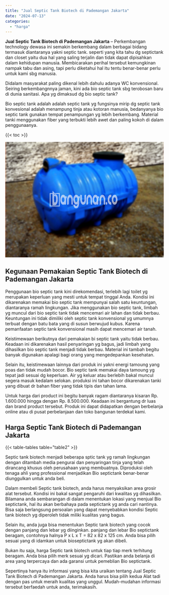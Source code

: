 ```yaml
---
title: "Jual Septic Tank Biotech di Pademangan Jakarta"
date: "2024-07-13"
categories: 
  - "harga"
---
```


**Jual Septic Tank Biotech di Pademangan Jakarta** – Perkembangan technology dewasa ini semakin berkembang dalam berbagai bidang termasuk diantaranya yakni septic tank. seperti yang kita tahu dg septictank dan closet yaitu dua hal yang saling terjalin dan tidak dapat dipisahkan dalam kehidupan manusia. Membicarakan perihal tersebut kemungkinan nampak tabu dan asing, tapi perlu diketahui hal itu tentu benar-benar perlu untuk kami sbg manusia.

Didalam masyarakat paling dikenal lebih dahulu adanya WC konvensional. Seiring berkembangnnya jaman, kini ada bio septic tank sbg terobosan baru di dunia sanitasi. Apa yg dimaksud dg bio septic tank?

Bio septic tank adalah adalah septic tank yg fungsinya mirip dg septic tank konvesional adalah menampung tinja atau kotoran manusia, bedanyanya bio septic tank gunakan tempat penampungan yg lebih berkembang. Material tanki menggunakan fiber yang terbukti lebih awet dan paling kokoh di dalam penggunaanya.

{{< toc >}}

![Jual Septic Tank Biotech di Pademangan Jakarta](/images/jual-bio-septictank-08.png)

## Kegunaan Pemakaian Septic Tank Biotech di Pademangan Jakarta

Penggunaan bio septic tank kini direkomendasi, terlebih lagi toilet yg merupakan keperluan yang mesti untuk tempat tinggal Anda. Kondisi ini dikarenakan memakai bio septic tank mempunyai salah satu keuntungan, diantaranya ramah lingkungan. Jika menggunakan bio septic tank, limbah yg muncul dari bio septic tank tidak mencemari air lahan dan tidak berbau. Keuntungan ini tidak dimiliki oleh septic tank konvensional yg umumnya terbuat dengan batu bata yang di susun berwujud kubus. Karena pemanfaatan septic tank konvensional masih dapat mencemari air tanah.

Keistimewaan berikutnya dari pemakaian bi septic tank yaitu tidak berbau. Keadaan ini dikarenakan hasil penyaringan yg bagus, jadi limbah yang dihasilkan bio septic tank menjadi tidak berbau. Material ini tambah begitu banyak digunakan apalagi bagi orang yang mengedepankan kesehatan.

Selain itu, keistimewaan lainnya dari produk ini yakni energi tamoung yang poas dan tidak mudah bocor. Bio septic tank memakai daya tamoung yg tepat jadi sesuai dg keperluan. Air yg keluar atau berlebih bakal muncul segera masuk kedalam selokan. produksi ini tahan bocor dikarenakan tanki yang dibuat dr bahan fiber yang tidak tipis dan tahan lama.

Untuk harga dari product ini begitu banyak ragam diantaranya kisaran Rp. 1.600.000 hingga dengan Rp. 8.500.000. Keadaan ini bergantung dr luas dan brand product tersebut. Produk ini dapat didapatkan dengan berbelanja online atau di pusat perbelanjaan dan toko bangunan terdekat kami.

## Harga Septic Tank Biotech di Pademangan Jakarta

{{< table-tables table="table2" >}}

Septic tank biotech menjadi beberapa sptic tank yg ramah lingkungan dengan ditambah media pengurai dan penyaringan tinja yang telah dirancang khusus oleh perusahaan yang membuatnya. Diproduksi oleh tenaga ahli yang professional menjadikan Bio septictank benar-benar diunggulkan untuk anda beli.

Dalam membeli Septic tank biotech, anda harus menyaksikan area grosir alat tersebut. Kondisi ini bakal sangat pengaruhi dari kwalitas yg dihasilkan. Bilamana anda sembarangan di dalam menentukan lokasi yang menjual Bio septictank, hal itu akan berbahaya pada septictank yg anda cari nantinya. Bisa saja berlangsung persoalan yang dapat menyebabkan kondisi Septic tank biotech yg diperoleh tidak miliki kualitas yang bagus.

Selain itu, anda juga bisa menentukan Septic tank biotech yang cocok dengan panjang dan lebar yg diinginkan. panjang dan lebar Bio septictank beragam, contohnya halnya P x L x T = 82 x 82 x 125 cm. Anda bisa pilih sesuai yang di idamkan untuk bioseptictank yg akan dibeli.

Bukan itu saja, harga Septic tank biotech untuk tiap tiap merk terhitung beragam. Anda bisa pilih merk sesuai yg dicari. Pastikan anda belanja di area yang terpercaya dan ada garansi untuk pemeblian Bio septictank.

Sepertinya hanya itu informasi yang bisa kita uraikan tentang Jual Septic Tank Biotech di Pademangan Jakarta. Anda harus bisa pilih kedua Alat tadi dengan pas untuk meraih kualitas yang unggul. Mudah-mudahan informasi tersebut berfaedah untuk anda, terimakasih.
